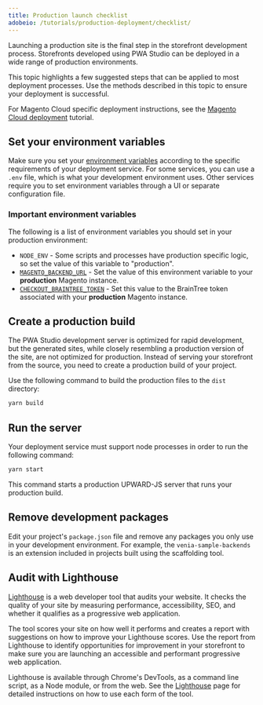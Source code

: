 ```yaml
---
title: Production launch checklist
adobeio: /tutorials/production-deployment/checklist/
---
```


Launching a production site is the final step in the storefront development process.
Storefronts developed using PWA Studio can be deployed in a wide range of production environments.

This topic highlights a few suggested steps that can be applied to most deployment processes.
Use the methods described in this topic to ensure your deployment is successful.

For Magento Cloud specific deployment instructions, see the [Magento Cloud deployment][] tutorial.

## Set your environment variables

Make sure you set your [environment variables][] according to the specific requirements of your deployment service.
For some services, you can use a `.env` file, which is what your development environment uses.
Other services require you to set environment variables through a UI or separate configuration file.

### Important environment variables

The following is a list of environment variables you should set in your production environment:

-   `NODE_ENV` - Some scripts and processes have production specific logic, so set the value of this variable to "production".
-   [`MAGENTO_BACKEND_URL`][] - Set the value of this environment variable to your **production** Magento instance.
-   [`CHECKOUT_BRAINTREE_TOKEN`][] - Set this value to the BrainTree token associated with your **production** Magento instance.

## Create a production build

The PWA Studio development server is optimized for rapid development,
but the generated sites, while closely resembling a production version of the site, are not optimized for production.
Instead of serving your storefront from the source, you need to create a production build of your project.

Use the following command to build the production files to the `dist` directory:

```sh
yarn build
```

## Run the server

Your deployment service must support node processes in order to run the following command:

```sh
yarn start
```

This command starts a production UPWARD-JS server that runs your production build.

## Remove development packages

Edit your project's `package.json` file and remove any packages you only use in your development environment. For example, the `venia-sample-backends` is an extension included in projects built using the scaffolding tool.

## Audit with Lighthouse

[Lighthouse][] is a web developer tool that audits your website.
It checks the quality of your site by measuring performance, accessibility, SEO, and whether it qualifies as a progressive web application.

The tool scores your site on how well it performs and creates a report with suggestions on how to improve your Lighthouse scores.
Use the report from Lighthouse to identify opportunities for improvement in your storefront to make sure you are launching an accessible and performant progressive web application.

Lighthouse is available through Chrome's DevTools, as a command line script, as a Node module, or from the web.
See the [Lighthouse][] page for detailed instructions on how to use each form of the tool.

[magento cloud deployment]: <{%link tutorials/cloud-deploy/index.md %}>
[environment variables]: <{%link pwa-buildpack/reference/environment-variables/core-definitions/index.md %}>
[`magento_backend_url`]: <{%link pwa-buildpack/reference/environment-variables/core-definitions/index.md %}#magento_backend_url>
[`checkout_braintree_token`]: <{%link pwa-buildpack/reference/environment-variables/core-definitions/index.md %}#checkout_braintree_token>

[lighthouse]: https://developers.google.com/web/tools/lighthouse/
